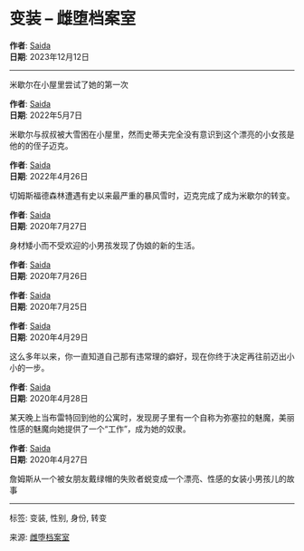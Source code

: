 # 变装 – 雌堕档案室

**作者**: [Saida](https://cncdstories.wordpress.com/author/saidalsy/)  
**日期**: 2023年12月12日  

---

米歇尔在小屋里尝试了她的第一次

**作者**: [Saida](https://cncdstories.wordpress.com/author/saidalsy/)  
**日期**: 2022年5月7日  

米歇尔与叔叔被大雪困在小屋里，然而史蒂夫完全没有意识到这个漂亮的小女孩是他的的侄子迈克。

**作者**: [Saida](https://cncdstories.wordpress.com/author/saidalsy/)  
**日期**: 2022年4月26日  

切姆斯福德森林遭遇有史以来最严重的暴风雪时，迈克完成了成为米歇尔的转变。

**作者**: [Saida](https://cncdstories.wordpress.com/author/saidalsy/)  
**日期**: 2020年7月27日  

身材矮小而不受欢迎的小男孩发现了伪娘的新的生活。

**作者**: [Saida](https://cncdstories.wordpress.com/author/saidalsy/)  
**日期**: 2020年7月26日  

**作者**: [Saida](https://cncdstories.wordpress.com/author/saidalsy/)  
**日期**: 2020年7月25日  

**作者**: [Saida](https://cncdstories.wordpress.com/author/saidalsy/)  
**日期**: 2020年4月29日  

这么多年以来，你一直知道自己那有违常理的癖好，现在你终于决定再往前迈出小小的一步。

**作者**: [Saida](https://cncdstories.wordpress.com/author/saidalsy/)  
**日期**: 2020年4月28日  

某天晚上当布雷特回到他的公寓时，发现房子里有一个自称为弥塞拉的魅魔，美丽性感的魅魔向她提供了一个“工作”，成为她的奴隶。

**作者**: [Saida](https://cncdstories.wordpress.com/author/saidalsy/)  
**日期**: 2020年4月27日  

詹姆斯从一个被女朋友戴绿帽的失败者蜕变成一个漂亮、性感的女装小男孩儿的故事

---

标签: 变装, 性别, 身份, 转变 

来源: [雌堕档案室](https://cncdstories.wordpress.com)